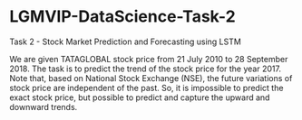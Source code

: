 # LGMVIP-DataScience-Task-2

Task 2 - Stock Market Prediction and Forecasting using LSTM

We are given TATAGLOBAL stock price from 21 July 2010 to 28 September 2018. The task is to predict the trend of the stock price for the year 2017. Note that, based on National Stock Exchange (NSE), the future variations of stock price are independent of the past. So, it is impossible to predict the exact stock price, but possible to predict and capture the upward and downward trends.
